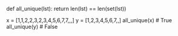 def all_unique(lst):
    return len(lst) == len(set(lst))


x = [1,1,2,2,3,2,3,4,5,6,7,7,,,]
y = [1,2,3,4,5,6,7,,]
all_unique(x) # True
all_unique(y) # False
